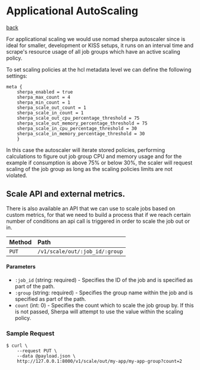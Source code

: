 # Applicational AutoScaling 
[back](../README.md)

For applicational scaling we would use nomad sherpa autoscaler since is ideal for smaller, development or KISS setups, it runs on an interval time and scrape's resource usage of all job groups which have an active scaling policy.

To set scaling policies at the hcl metadata level we can define the following settings:

```
meta {
    sherpa_enabled = true
    sherpa_max_count = 4
    sherpa_min_count = 1
    sherpa_scale_out_count = 1
    sherpa_scale_in_count = 1
    sherpa_scale_out_cpu_percentage_threshold = 75
    sherpa_scale_out_memory_percentage_threshold = 75
    sherpa_scale_in_cpu_percentage_threshold = 30
    sherpa_scale_in_memory_percentage_threshold = 30
    }
```

In this case the autoscaler will iterate stored policies, performing calculations to figure out  job group CPU and memory usage and for the example if consumption is above 75% or below 30%, the scaler will request scaling of the job group as long as the scaling policies limits are not violated.


## Scale API and external metrics.

There is also available an API that we can use to scale jobs based on custom metrics, for that we need to build a process that if we reach certain number of conditions an api call is triggered in order to scale the job out or in.


| Method   | Path                         |
| :--------------------------- | :--------------------- |
| `PUT`    | `/v1/scale/out/:job_id/:group`              | `200 application/binary` |

#### Parameters

* `:job_id` (string: required) - Specifies the ID of the job and is specified as part of the path.
* `:group` (string: required) - Specifies the group name within the job and is specified as part of the path.
* `count` (int: 0) - Specifies the count which to scale the job group by. If this is not passed, Sherpa will attempt to use the value within the scaling policy.

### Sample Request

```
$ curl \
    --request PUT \
    --data @payload.json \
    http://127.0.0.1:8000/v1/scale/out/my-app/my-app-group?count=2
```

